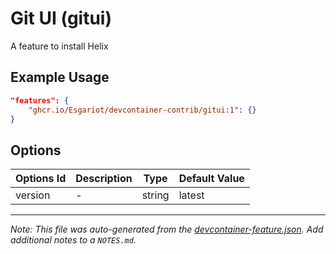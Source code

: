 
# Git UI (gitui)

A feature to install Helix

## Example Usage

```json
"features": {
    "ghcr.io/Esgariot/devcontainer-contrib/gitui:1": {}
}
```

## Options

| Options Id | Description | Type | Default Value |
|-----|-----|-----|-----|
| version | - | string | latest |



---

_Note: This file was auto-generated from the [devcontainer-feature.json](https://github.com/Esgariot/devcontainer-contrib/blob/main/src/gitui/devcontainer-feature.json).  Add additional notes to a `NOTES.md`._
